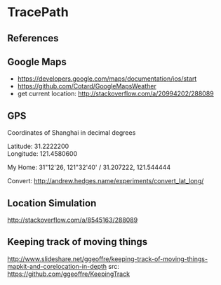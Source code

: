 # TracePath

## References

## Google Maps

- https://developers.google.com/maps/documentation/ios/start
- https://github.com/Cotard/GoogleMapsWeather
- get current location: http://stackoverflow.com/a/20994202/288089

## GPS

Coordinates of Shanghai in decimal degrees

Latitude: 31.2222200    
Longitude: 121.4580600

My Home: 31"12'26, 121"32'40' / 31.207222, 121.544444

Convert: http://andrew.hedges.name/experiments/convert_lat_long/

## Location Simulation

http://stackoverflow.com/a/8545163/288089

## Keeping track of moving things

http://www.slideshare.net/ggeoffre/keeping-track-of-moving-things-mapkit-and-corelocation-in-depth
src: https://github.com/ggeoffre/KeepingTrack
